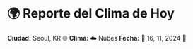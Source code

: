 # 🌍 Reporte del Clima de Hoy

**Ciudad:** Seoul, KR 🌐
**Clima:** ☁️ Nubes
**Fecha:** 📅 16, 11, 2024 🚀
